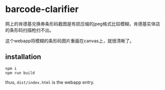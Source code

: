 # barcode-clarifier

网上的肯德基兑换券条形码截图是有损压缩的jpeg格式比较模糊，肯德基实体店的条形码扫描枪扫不出。

这个webapp将模糊的条形码图片重画在canvas上，就很清晰了。

## installation

```shell
npm i
npm run build
```

thus, `dist/index.html` is the webapp entry.